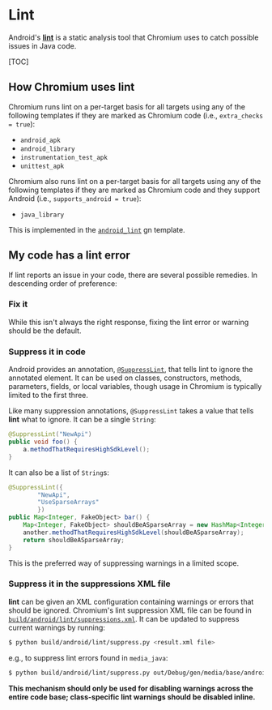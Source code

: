 # Lint

Android's [**lint**](http://developer.android.com/tools/help/lint.html) is a static
analysis tool that Chromium uses to catch possible issues in Java code.

[TOC]

## How Chromium uses lint

Chromium runs lint on a per-target basis for all targets using any of the
following templates if they are marked as Chromium code (i.e.,
`extra_checks = true`):

 - `android_apk`
 - `android_library`
 - `instrumentation_test_apk`
 - `unittest_apk`

Chromium also runs lint on a per-target basis for all targets using any of the
following templates if they are marked as Chromium code and they support
Android (i.e., `supports_android = true`): 

 - `java_library`

This is implemented in the
[`android_lint`](https://code.google.com/p/chromium/codesearch#chromium/src/build/config/android/internal_rules.gni&q=android_lint%20file:internal_rules%5C.gni)
gn template.

## My code has a lint error

If lint reports an issue in your code, there are several possible remedies.
In descending order of preference:

### Fix it

While this isn't always the right response, fixing the lint error or warning
should be the default.

### Suppress it in code

Android provides an annotation,
[`@SuppressLint`](http://developer.android.com/reference/android/annotation/SuppressLint.html),
that tells lint to ignore the annotated element. It can be used on classes,
constructors, methods, parameters, fields, or local variables, though usage
in Chromium is typically limited to the first three.

Like many suppression annotations, `@SuppressLint` takes a value that tells **lint**
what to ignore. It can be a single `String`:

```java
@SuppressLint("NewApi")
public void foo() {
    a.methodThatRequiresHighSdkLevel();
}
```

It can also be a list of `String`s:

```java
@SuppressLint({
        "NewApi",
        "UseSparseArrays"
        })
public Map<Integer, FakeObject> bar() {
    Map<Integer, FakeObject> shouldBeASparseArray = new HashMap<Integer, FakeObject>();
    another.methodThatRequiresHighSdkLevel(shouldBeASparseArray);
    return shouldBeASparseArray;
}
```

This is the preferred way of suppressing warnings in a limited scope.

### Suppress it in the suppressions XML file

**lint** can be given an XML configuration containing warnings or errors that
should be ignored. Chromium's lint suppression XML file can be found in
[`build/android/lint/suppressions.xml`](https://chromium.googlesource.com/chromium/src/+/master/build/android/lint/suppressions.xml).
It can be updated to suppress current warnings by running:

```bash
$ python build/android/lint/suppress.py <result.xml file>
```

e.g., to suppress lint errors found in `media_java`:

```bash
$ python build/android/lint/suppress.py out/Debug/gen/media/base/android/media_java__lint/result.xml
```

**This mechanism should only be used for disabling warnings across the entire code base; class-specific lint warnings should be disabled inline.**

